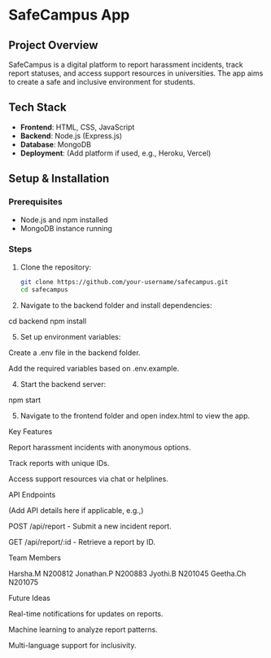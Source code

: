 # SafeCampus App

## Project Overview
SafeCampus is a digital platform to report harassment incidents, track report statuses, and access support resources in universities. The app aims to create a safe and inclusive environment for students.

## Tech Stack
- **Frontend**: HTML, CSS, JavaScript
- **Backend**: Node.js (Express.js)
- **Database**: MongoDB
- **Deployment**: (Add platform if used, e.g., Heroku, Vercel)

## Setup & Installation
### Prerequisites
- Node.js and npm installed
- MongoDB instance running

### Steps
1. Clone the repository:
   ```bash
   git clone https://github.com/your-username/safecampus.git
   cd safecampus

2. Navigate to the backend folder and install dependencies:

cd backend
npm install


5. Set up environment variables:

Create a .env file in the backend folder.

Add the required variables based on .env.example.



4. Start the backend server:

npm start


5. Navigate to the frontend folder and open index.html to view the app.



Key Features

Report harassment incidents with anonymous options.

Track reports with unique IDs.

Access support resources via chat or helplines.


API Endpoints

(Add API details here if applicable, e.g.,)

POST /api/report - Submit a new incident report.

GET /api/report/:id - Retrieve a report by ID.


Team Members

Harsha.M   N200812
Jonathan.P N200883
Jyothi.B   N201045
Geetha.Ch  N201075

Future Ideas

Real-time notifications for updates on reports.

Machine learning to analyze report patterns.

Multi-language support for inclusivity.
